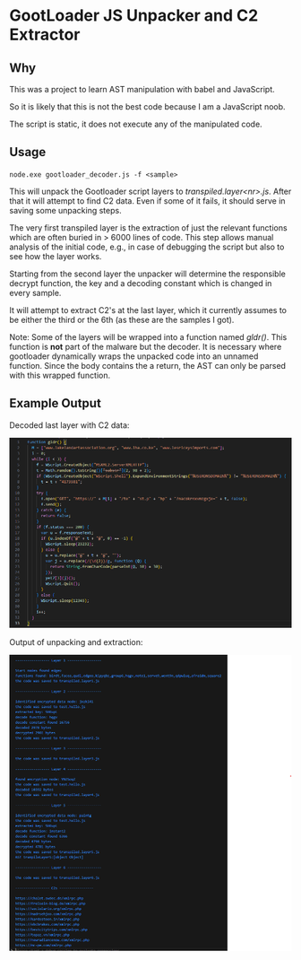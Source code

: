# GootLoader JS Unpacker and C2 Extractor

## Why

This was a project to learn AST manipulation with babel and JavaScript.

So it is likely that this is not the best code because I am a JavaScript noob.

The script is static, it does not execute any of the manipulated code.

## Usage

`node.exe gootloader_decoder.js -f <sample>`

This will unpack the Gootloader script layers to _transpiled.layer\<nr\>.js_. After that it will attempt to find C2 data. Even if some of it fails, it should serve in saving some unpacking steps.

The very first transpiled layer is the extraction of just the relevant functions which are often buried in > 6000 lines of code. This step allows manual analysis of the initial code, e.g., in case of debugging the script but also to see how the layer works.

Starting from the second layer the unpacker will determine the responsible decrypt function, the key and a decoding constant which is changed in every sample.

It will attempt to extract C2's at the last layer, which it currently assumes to be either the third or the 6th (as these are the samples I got).

Note: Some of the layers will be wrapped into a function named _gldr()_. This function is **not** part of the malware but the decoder. It is necessary where gootloader dynamically wraps the unpacked code into an unnamed function. Since the body contains the a return, the AST can only be parsed with this wrapped function.

## Example Output

Decoded last layer with C2 data:

![Extracted layer 6](gootloader_decoded_c2layer.png)

Output of unpacking and extraction:

![GootLoader Decoder Example Output](gootloader_decoder_output.png)


